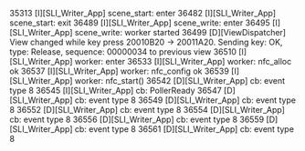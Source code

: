 35313 [I][SLI_Writer_App] scene_start: enter
36482 [I][SLI_Writer_App] scene_start: exit
36489 [I][SLI_Writer_App] scene_write: enter
36495 [I][SLI_Writer_App] scene_write: worker started
36499 [D][ViewDispatcher] View changed while key press 20010B20 -> 20011A20. Sending key: OK, type: Release, sequence: 00000034 to previous view
36510 [I][SLI_Writer_App] worker: enter
36533 [I][SLI_Writer_App] worker: nfc_alloc ok
36537 [I][SLI_Writer_App] worker: nfc_config ok
36539 [I][SLI_Writer_App] worker: nfc_start()
36542 [D][SLI_Writer_App] cb: event type 8
36545 [I][SLI_Writer_App] cb: PollerReady
36547 [D][SLI_Writer_App] cb: event type 8
36549 [D][SLI_Writer_App] cb: event type 8
36552 [D][SLI_Writer_App] cb: event type 8
36554 [D][SLI_Writer_App] cb: event type 8
36556 [D][SLI_Writer_App] cb: event type 8
36559 [D][SLI_Writer_App] cb: event type 8
36561 [D][SLI_Writer_App] cb: event type 8
